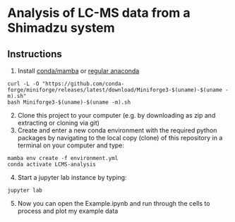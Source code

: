 # Analysis of LC-MS data from a Shimadzu system


## Instructions
1. Install [conda/mamba](https://docs.conda.io/en/latest/miniconda.html) or [regular anaconda](https://docs.anaconda.com/anaconda/install/index.html)
```
curl -L -O "https://github.com/conda-forge/miniforge/releases/latest/download/Miniforge3-$(uname)-$(uname -m).sh"
bash Miniforge3-$(uname)-$(uname -m).sh
```
2. Clone this project to your computer (e.g. by downloading as zip and extracting or cloning via git)
3. Create and enter a new conda environment with the required python packages by navigating to the local copy (clone) of this repository in a terminal on your computer and type: 
```
mamba env create -f environment.yml
conda activate LCMS-analysis
```
4. Start a jupyter lab instance by typing: 
```
jupyter lab
```
5. Now you can open the Example.ipynb and run through the cells to process and plot my example data

